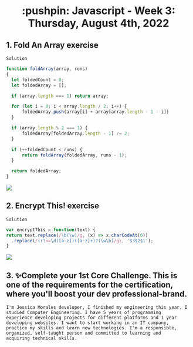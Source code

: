 
<h1 align="center">:pushpin: Javascript - Week 3: Thursday, August 4th, 2022</h1>

  <h2> 1. Fold An Array exercise</h2>
  
  `Solution`
  
  ```javascript
  function foldArray(array, runs)
{
    let foldedCount = 0;
    let foldedArray = [];

    if (array.length === 1) return array;

    for (let i = 0; i < array.length / 2; i++) {
        foldedArray.push(array[i] + array[array.length - 1 - i])
    }

    if (array.length % 2 === 1) {
        foldedArray[foldedArray.length - 1] /= 2;
    }

    if (++foldedCount < runs) {
        return foldArray(foldedArray, runs - 1);
    }

    return foldedArray;
}
  ```
<img src="https://i.ibb.co/L9RHvtL/imagen-2022-08-09-210347280.png">
  
  <h2> 2. Encrypt This! exercise</h2>
  
  `Solution`
  ```javascript
var encryptThis = function(text) {
  return text.replace(/\b(\w)/g, (x) => x.charCodeAt(0))
    .replace(/((?<=\d)[a-z])([a-z]+)?(\w\b)/gi, '$3$2$1');
}
```
  <img src="https://i.ibb.co/MckHdb0/imagen-2022-08-09-211716096.png">
  
  <h2> 3. ✨Complete your 1st Core Challenge. This is one of the requirements for the certification, where you'll boost your dev professional-brand.</h2>
    
    I'm Jessica Morales developer, I finished my engineering this year, I studied Computer Engineering. I have 5 years of programming 
    experience developing projects for different platforms and 1 year developing websites. I want to start working in an IT company, 
    practice my skills and learn new technologies. I'm a responsible, organized, self-taught person and committed to learning and 
    acquiring technical skills.
